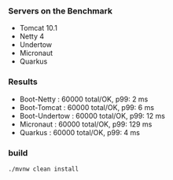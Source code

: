 ### Servers on the Benchmark

* Tomcat 10.1
* Netty 4
* Undertow
* Micronaut
* Quarkus

### Results

* Boot-Netty    : 60000 total/OK, p99: 2 ms 
* Boot-Tomcat   : 60000 total/OK, p99: 6 ms
* Boot-Undertow : 60000 total/OK, p99: 12 ms
* Micronaut     : 60000 total/OK, p99: 129 ms
* Quarkus       : 60000 total/OK, p99: 4 ms 

### build
```bash
./mvnw clean install
```
